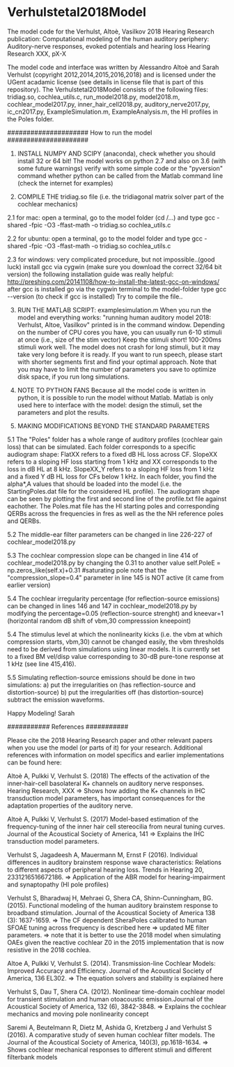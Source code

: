 # Verhulstetal2018Model
The model code for the Verhulst, Altoè, Vasilkov 2018 Hearing Research publication:
Computational modeling of the human auditory periphery:
Auditory-nerve responses, evoked potentials and hearing loss
Hearing Research XXX, pX-X

The model code and interface was written by Alessandro Altoè and Sarah Verhulst (copyright 2012,2014,2015,2016,2018) and is licensed under the UGent acadamic license (see details in license file that is part of this repository). The Verhulstetal2018Model consists of the following files: tridiag.so, cochlea_utils.c, run_model2018.py, model2018.m, cochlear_model2017.py, inner_hair_cell2018.py, auditory_nerve2017.py, ic_cn2017.py, ExampleSimulation.m, ExampleAnalysis.m, the HI profiles in the Poles folder.  

#####################
How to run the model
#####################

1. INSTALL NUMPY AND SCIPY (anaconda), check whether you should install 32 or 64 bit!
The model works on python 2.7 and also on 3.6 (with some future warnings)
verify with some simple code or the "pyversion" command whether python can
be called from the Matlab command line (check the internet for examples)

2. COMPILE THE tridiag.so file (i.e. the tridiagonal matrix solver part of the cochlear mechanics)

2.1 for mac:
open a terminal, go to the model folder (cd /...) and type
gcc -shared -fpic -O3 -ffast-math -o tridiag.so cochlea_utils.c

2.2 for ubuntu:
open a terminal, go to the model folder and type
gcc -shared -fpic -O3 -ffast-math -o tridiag.so cochlea_utils.c

2.3 for windows:
very complicated procedure, but not impossible..(good luck)
install gcc via cygwin (make sure you download the correct 32/64 bit version)
the following installation guide was really helpful:
http://preshing.com/20141108/how-to-install-the-latest-gcc-on-windows/
after gcc is installed
go via the cygwin terminal to the model-folder
type gcc --version (to check if gcc is installed)
Try to compile the file..

3. RUN THE MATLAB SCRIPT: examplesimulation.m
When you run the model and everything works: "running human auditory model 2018: Verhulst, Altoe, Vasilkov" printed is in the command window. 
Depending on the number of CPU cores you have, you can usually run 6-10 stimuli at once (i.e., size of the stim vector)
Keep the stimuli short! 100-200ms stimuli work well. The model does not crash for long stimuli, but it may take very long before it is ready. If you want to run speech, please start with shorter segments first and find your optimal approach. Note that you may have to limit the number of parameters you save to optimize disk space, if you run long simulations.  

4. NOTE TO PYTHON FANS
Because all the model code is written in python, it is possible to run the model without Matlab. Matlab is only used here to interface with the model: design the stimuli, set the parameters and plot the results. 

5. MAKING MODIFICATIONS BEYOND THE STANDARD PARAMETERS

5.1 The "Poles" folder has a whole range of auditory profiles (cochlear gain loss) that can be simulated.
Each folder corresponds to a specific audiogram shape: 
FlatXX refers to a fixed dB HL loss across CF.
SlopeXX refers to a sloping HF loss starting from 1 kHz and XX corresponds to the loss in dB HL at 8 kHz.
SlopeXX_Y refers to a sloping HF loss from 1 kHz and a fixed Y dB HL loss for CFs below 1 kHz. 
In each folder, you find the alpha*,A values that should be loaded into the model (i.e. the StartingPoles.dat file for the considered HL profile). The audiogram shape can be seen by plotting the first and second line of the profile.txt file against eachother. The Poles.mat file has the HI starting poles and corresponding QERBs across the frequencies in fres as well as the the NH reference poles and QERBs. 

5.2 The middle-ear filter parameters can be changed in line 226-227 of cochlear_model2018.py

5.3 The cochlear compression slope 
can be changed in line 414 of cochlear_model2018.py by changing the 0.31 to another value
self.PoleE = np.zeros_like(self.x)+0.31 #saturating pole
note that the "compression_slope=0.4" parameter in line 145 is NOT active (it came from earlier version)

5.4 The cochlear irregularity percentage (for reflection-source emissions) can be changed in lines 146 and 147 in cochlear_model2018.py by modifying the percentage=0.05 (reflection-source strenght) and kneevar=1 (horizontal random dB shift of vbm,30 compresssion kneepoint)

5.4 The stimulus level at which the nonlinearity kicks (i.e. the vbm at which compression starts, vbm,30) cannot be changed easily, the vbm thresholds need to be derived from simulations using linear models. It is currently set to a fixed BM vel/disp value corresponding to 30-dB pure-tone response at 1 kHz (see line 415,416).

5.5 Simulating reflection-source emissions should be done in two simulations:
a) put the irregularities on (has reflection-source and distortion-source)
b) put the irregularities off (has distortion-source)
subtract the emission waveforms.


Happy Modeling!
Sarah


###########
References
###########

Please cite the 2018 Hearing Research paper and other relevant papers when you use the model (or parts of it) for your research. Additional references with information on model specifics and earlier implementations can be found here:

Altoè A, Pulkki V, Verhulst S. (2018) The effects of the activation of the inner-hair-cell basolateral K+ channels on auditory nerve responses. Hearing Research, XXX
=> Shows how adding the K+ channels in IHC transduction model parameters, has important consequences for the adaptation properties of the auditory nerve.

Altoè A, Pulkki V, Verhulst S. (2017) Model-based estimation of the frequency-tuning of the inner hair cell stereocilia from neural tuning curves. Journal of the Acoustical Society of America, 141
=> Explains the IHC transduction model parameters.

Verhulst S, Jagadeesh A, Mauermann M, Ernst F (2016). Individual differences in auditory brainstem response wave
characteristics: Relations to different aspects of peripheral hearing loss. Trends in Hearing 20, 2331216516672186.
=> Application of the ABR model for hearing-impairment and synaptopathy (HI pole profiles) 

Verhulst S, Bharadwaj H, Mehraei G, Shera CA, Shinn-Cunningham, BG. (2015). Functional modeling of the 
human auditory brainstem response to broadband stimulation. 
Journal of the Acoustical Society of America 138 (3): 1637-1659.
=> The CF dependent SheraPoles calibrated to human SFOAE tuning across frequency is described here
=> updated ME filter parameters. 
=> note that it is better to use the 2018 model when simulating OAEs given the reactive cochlear Z0 in the 2015 implementation that is now resistive in the 2018 cochlea.

Altoe A, Pulkki V, Verhulst S. (2014). Transmission-line Cochlear Models: Improved Accuracy and Efficiency. 
Journal of the Acoustical Society of America, 136 EL302.
=> The equation solvers and stability is explained here

Verhulst S, Dau T, Shera CA. (2012). Nonlinear time-domain cochlear model for transient stimulation and human otoacoustic emission.Journal of the Acoustical Society of America, 132 (6), 3842-3848.
=> Explains the cochlear mechanics and moving pole nonlinearity concept

Saremi A, Beutelmann R, Dietz M, Ashida G, Kretzberg J and Verhulst S (2016). A comparative study of seven human cochlear filter models. The Journal of the Acoustical Society of America, 140(3), pp.1618-1634.
=> Shows cochlear mechanical responses to different stimuli and different filterbank models
